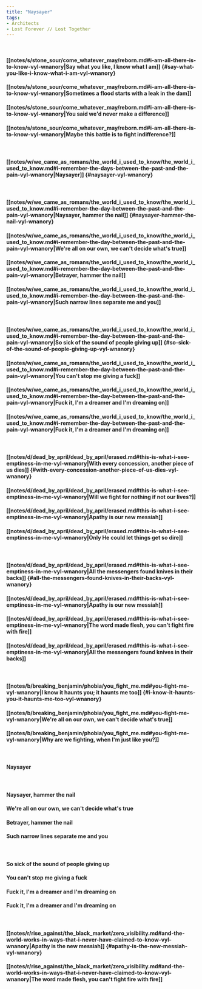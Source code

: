 ```yaml
---
title: "Naysayer"
tags:
- Architects
- Lost Forever ∕∕ Lost Together
---
```

&nbsp;
#### [[notes/s/stone_sour/come_whatever_may/reborn.md#i-am-all-there-is-to-know-vyl-wnanory|Say what you like, I know what I am]] {#say-what-you-like-i-know-what-i-am-vyl-wnanory}
#### [[notes/s/stone_sour/come_whatever_may/reborn.md#i-am-all-there-is-to-know-vyl-wnanory|Sometimes a flood starts with a leak in the dam]]
#### [[notes/s/stone_sour/come_whatever_may/reborn.md#i-am-all-there-is-to-know-vyl-wnanory|You said we'd never make a difference]]
#### [[notes/s/stone_sour/come_whatever_may/reborn.md#i-am-all-there-is-to-know-vyl-wnanory|Maybe this battle is to fight indifference?]]
&nbsp;
#### [[notes/w/we_came_as_romans/the_world_i_used_to_know/the_world_i_used_to_know.md#i-remember-the-days-between-the-past-and-the-pain-vyl-wnanory|Naysayer]] {#naysayer-vyl-wnanory}
&nbsp;
#### [[notes/w/we_came_as_romans/the_world_i_used_to_know/the_world_i_used_to_know.md#i-remember-the-day-between-the-past-and-the-pain-vyl-wnanory|Naysayer, hammer the nail]] {#naysayer-hammer-the-nail-vyl-wnanory}
#### [[notes/w/we_came_as_romans/the_world_i_used_to_know/the_world_i_used_to_know.md#i-remember-the-day-between-the-past-and-the-pain-vyl-wnanory|We're all on our own, we can't decide what's true]]
#### [[notes/w/we_came_as_romans/the_world_i_used_to_know/the_world_i_used_to_know.md#i-remember-the-day-between-the-past-and-the-pain-vyl-wnanory|Betrayer, hammer the nail]]
#### [[notes/w/we_came_as_romans/the_world_i_used_to_know/the_world_i_used_to_know.md#i-remember-the-day-between-the-past-and-the-pain-vyl-wnanory|Such narrow lines separate me and you]]
&nbsp;
#### [[notes/w/we_came_as_romans/the_world_i_used_to_know/the_world_i_used_to_know.md#i-remember-the-day-between-the-past-and-the-pain-vyl-wnanory|So sick of the sound of people giving up]] {#so-sick-of-the-sound-of-people-giving-up-vyl-wnanory}
#### [[notes/w/we_came_as_romans/the_world_i_used_to_know/the_world_i_used_to_know.md#i-remember-the-day-between-the-past-and-the-pain-vyl-wnanory|You can't stop me giving a fuck]]
#### [[notes/w/we_came_as_romans/the_world_i_used_to_know/the_world_i_used_to_know.md#i-remember-the-day-between-the-past-and-the-pain-vyl-wnanory|Fuck it, I'm a dreamer and I'm dreaming on]]
#### [[notes/w/we_came_as_romans/the_world_i_used_to_know/the_world_i_used_to_know.md#i-remember-the-day-between-the-past-and-the-pain-vyl-wnanory|Fuck it, I'm a dreamer and I'm dreaming on]]
&nbsp;
#### [[notes/d/dead_by_april/dead_by_april/erased.md#this-is-what-i-see-emptiness-in-me-vyl-wnanory|With every concession, another piece of us dies]] {#with-every-concession-another-piece-of-us-dies-vyl-wnanory}
#### [[notes/d/dead_by_april/dead_by_april/erased.md#this-is-what-i-see-emptiness-in-me-vyl-wnanory|Will we fight for nothing if not our lives?]]
#### [[notes/d/dead_by_april/dead_by_april/erased.md#this-is-what-i-see-emptiness-in-me-vyl-wnanory|Apathy is our new messiah]]
#### [[notes/d/dead_by_april/dead_by_april/erased.md#this-is-what-i-see-emptiness-in-me-vyl-wnanory|Only He could let things get so dire]]
&nbsp;
#### [[notes/d/dead_by_april/dead_by_april/erased.md#this-is-what-i-see-emptiness-in-me-vyl-wnanory|All the messengers found knives in their backs]] {#all-the-messengers-found-knives-in-their-backs-vyl-wnanory}
#### [[notes/d/dead_by_april/dead_by_april/erased.md#this-is-what-i-see-emptiness-in-me-vyl-wnanory|Apathy is our new messiah]]
#### [[notes/d/dead_by_april/dead_by_april/erased.md#this-is-what-i-see-emptiness-in-me-vyl-wnanory|The word made flesh, you can't fight fire with fire]]
#### [[notes/d/dead_by_april/dead_by_april/erased.md#this-is-what-i-see-emptiness-in-me-vyl-wnanory|All the messengers found knives in their backs]]
&nbsp;
#### [[notes/b/breaking_benjamin/phobia/you_fight_me.md#you-fight-me-vyl-wnanory|I know it haunts you; it haunts me too]] {#i-know-it-haunts-you-it-haunts-me-too-vyl-wnanory}
#### [[notes/b/breaking_benjamin/phobia/you_fight_me.md#you-fight-me-vyl-wnanory|We're all on our own, we can't decide what's true]]
#### [[notes/b/breaking_benjamin/phobia/you_fight_me.md#you-fight-me-vyl-wnanory|Why are we fighting, when I'm just like you?]]
&nbsp;
#### Naysayer
&nbsp;
#### Naysayer, hammer the nail
#### We're all on our own, we can't decide what's true
#### Betrayer, hammer the nail
#### Such narrow lines separate me and you
&nbsp;
#### So sick of the sound of people giving up
#### You can't stop me giving a fuck
#### Fuck it, I'm a dreamer and I'm dreaming on
#### Fuck it, I'm a dreamer and I'm dreaming on
&nbsp;
#### [[notes/r/rise_against/the_black_market/zero_visibility.md#and-the-world-works-in-ways-that-i-never-have-claimed-to-know-vyl-wnanory|Apathy is the new messiah]] {#apathy-is-the-new-messiah-vyl-wnanory}
#### [[notes/r/rise_against/the_black_market/zero_visibility.md#and-the-world-works-in-ways-that-i-never-have-claimed-to-know-vyl-wnanory|The word made flesh, you can't fight fire with fire]]
